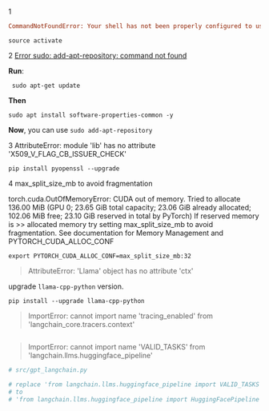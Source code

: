 



1

```ini
CommandNotFoundError: Your shell has not been properly configured to use 'conda activate'.
```

```shell
source activate
```



2 [Error sudo: add-apt-repository: command not found](https://askubuntu.com/questions/593433/error-sudo-add-apt-repository-command-not-found)

**Run**: 

```she
 sudo apt-get update
```

**Then** 

```shell
sudo apt install software-properties-common -y
```

**Now**, you can use  `sudo add-apt-repository`



3 AttributeError: module 'lib' has no attribute 'X509_V_FLAG_CB_ISSUER_CHECK'

```shell
pip install pyopenssl --upgrade
```





4 max_split_size_mb to avoid fragmentation

torch.cuda.OutOfMemoryError: CUDA out of memory. Tried to allocate 136.00 MiB (GPU 0; 23.65 GiB total capacity; 23.06 GiB already allocated; 102.06 MiB free; 23.10 GiB reserved in total by PyTorch) If reserved memory is >> allocated memory try setting max_split_size_mb to avoid fragmentation.  See documentation for Memory Management and PYTORCH_CUDA_ALLOC_CONF

```shell
export PYTORCH_CUDA_ALLOC_CONF=max_split_size_mb:32
```



> AttributeError: 'Llama' object has no attribute 'ctx'

upgrade `llama-cpp-python` version.

```shell
pip install --upgrade llama-cpp-python
```



> ImportError: cannot import name 'tracing_enabled' from 'langchain_core.tracers.context'

```shell
```



> ImportError: cannot import name 'VALID_TASKS' from 'langchain.llms.huggingface_pipeline'

```ini
# src/gpt_langchain.py

# replace 'from langchain.llms.huggingface_pipeline import VALID_TASKS' 
# to 
# 'from langchain.llms.huggingface_pipeline import HuggingFacePipeline'

```

